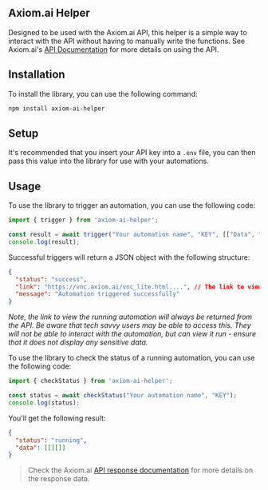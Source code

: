 ## Axiom.ai Helper

Designed to be used with the Axiom.ai API, this helper is a simple way to interact with the API without having to manually write the functions. See Axiom.ai's [API Documentation](https://axiom.ai/docs/developers/) for more details on using the API.

## Installation

To install the library, you can use the following command:

```bash
npm install axiom-ai-helper
```

## Setup

It's recommended that you insert your API key into a `.env` file, you can then pass this value into the library for use with your automations.

## Usage

To use the library to trigger an automation, you can use the following code:

```js
import { trigger } from 'axiom-ai-helper';

const result = await trigger("Your automation name", "KEY", [["Data", "Data"]]);
console.log(result);
```

Successful triggers will return a JSON object with the following structure:

```json
{
  "status": "success",
  "link": "https://vnc.axiom.ai/vnc_lite.html....", // The link to view the running automation
  "message": "Automation triggered successfully"
}
```

*Note, the link to view the running automation will always be returned from the API. Be aware that tech savvy users may be able to access this. They will not be able to interact with the automation, but can view it run - ensure that it does not display any sensitive data.*

To use the library to check the status of a running automation, you can use the following code:

```js
import { checkStatus } from 'axiom-ai-helper';

const status = await checkStatus("Your automation name", "KEY");
console.log(status);
```

You'll get the following result:

```json
{
  "status": "running",
  "data": [[][]]
}
```

> Check the Axiom.ai [API response documentation](https://axiom.ai/docs/developers/api/responses#understanding-the-api-response) for more details on the response data.